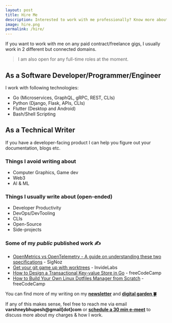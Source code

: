 ```yaml
---
layout: post
title: Hire Me
description: Interested to work with me professionally? Know more about my freelance work
image: hire.png
permalink: /hire/
---
```


If you want to work with me on any paid contract/freelance gigs, I usually work in 2 different but connected domains.

> I am also open for any full-time roles at the moment.

## As a Software Developer/Programmer/Engineer

I work with following technologies:

- Go (Microservices, GraphQL, gRPC, REST, CLIs)
- Python (Django, Flask, APIs, CLIs)
- Flutter (Desktop and Android)
- Bash/Shell Scripting

## As a Technical Writer

If you have a developer-facing product I can help you figure out your documentation, blogs etc.

### Things I avoid writing about

- Computer Graphics, Game dev
- Web3
- AI & ML

### Things I usually write about (open-ended)

- Developer Productivity
- DevOps/DevTooling
- CLIs
- Open-Source
- Side-projects

### Some of my _public_ published work ✍️

- [OpenMetrics vs OpenTelemetry - A guide on understanding these two specifications](https://signoz.io/blog/openmetrics-vs-opentelemetry/) - SigNoz
- [Get your git game up with worktrees](https://blog.invidelabs.com/git-worktree-to-make-daily-git-workflow-better/) - InvideLabs
- [How to Design a Transactional Key-value Store in Go](https://www.freecodecamp.org/news/design-a-key-value-store-in-go/) - freeCodeCamp
- [How to Build Your Own Linux Dotfiles Manager from Scratch](https://www.freecodecamp.org/news/build-your-own-dotfiles-manager-from-scratch/) - freeCodeCamp

You can find more of my writing on my [**newsletter**](https://buttondown.email/bhupesh/archive/) and [**digital garden 🍀**](https://til.bhupesh.me)

If any of this makes sense, feel free to reach me via email **varshneybhupesh@gmail[dot]com** or <a class="mark" href="https://bhupesh.me/chat"><b>schedule a 30 min e-meet</b></a> to discuss more about my charges & how I work.


